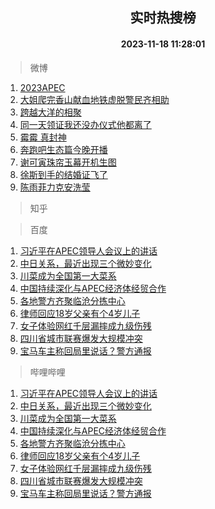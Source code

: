 <div align="center"><h2>实时热搜榜</h2><h4>2023-11-18 11:28:01</h4></div>

> 微博  

1. [2023APEC](https://s.weibo.com/weibo?q=%232023APEC%23&t=31&band_rank=1&Refer=top)<br />
2. [大姐爬完香山献血地铁虚脱警民齐相助](https://s.weibo.com/weibo?q=%23%E5%A4%A7%E5%A7%90%E7%88%AC%E5%AE%8C%E9%A6%99%E5%B1%B1%E7%8C%AE%E8%A1%80%E5%9C%B0%E9%93%81%E8%99%9A%E8%84%B1%E8%AD%A6%E6%B0%91%E9%BD%90%E7%9B%B8%E5%8A%A9%23&t=31&band_rank=2&Refer=top)<br />
3. [跨越大洋的相聚](https://s.weibo.com/weibo?q=%23%E8%B7%A8%E8%B6%8A%E5%A4%A7%E6%B4%8B%E7%9A%84%E7%9B%B8%E8%81%9A%23&t=31&band_rank=3&Refer=top)<br />
4. [同一天领证我还没办仪式他都离了](https://s.weibo.com/weibo?q=%E5%90%8C%E4%B8%80%E5%A4%A9%E9%A2%86%E8%AF%81%E6%88%91%E8%BF%98%E6%B2%A1%E5%8A%9E%E4%BB%AA%E5%BC%8F%E4%BB%96%E9%83%BD%E7%A6%BB%E4%BA%86&t=31&band_rank=4&Refer=top)<br />
5. [霉霉 真封神](https://s.weibo.com/weibo?q=%E9%9C%89%E9%9C%89%20%E7%9C%9F%E5%B0%81%E7%A5%9E&t=31&band_rank=5&Refer=top)<br />
6. [奔跑吧生态篇今晚开播](https://s.weibo.com/weibo?q=%23%E5%A5%94%E8%B7%91%E5%90%A7%E7%94%9F%E6%80%81%E7%AF%87%E4%BB%8A%E6%99%9A%E5%BC%80%E6%92%AD%23&t=31&band_rank=6&Refer=top)<br />
7. [谢可寅珠帘玉幕开机生图](https://s.weibo.com/weibo?q=%23%E8%B0%A2%E5%8F%AF%E5%AF%85%E7%8F%A0%E5%B8%98%E7%8E%89%E5%B9%95%E5%BC%80%E6%9C%BA%E7%94%9F%E5%9B%BE%23&t=31&band_rank=7&Refer=top)<br />
8. [徐斯到手的结婚证飞了](https://s.weibo.com/weibo?q=%23%E5%BE%90%E6%96%AF%E5%88%B0%E6%89%8B%E7%9A%84%E7%BB%93%E5%A9%9A%E8%AF%81%E9%A3%9E%E4%BA%86%23&t=31&band_rank=8&Refer=top)<br />
9. [陈雨菲力克安洗莹](https://s.weibo.com/weibo?q=%E9%99%88%E9%9B%A8%E8%8F%B2%E5%8A%9B%E5%85%8B%E5%AE%89%E6%B4%97%E8%8E%B9&t=31&band_rank=9&Refer=top)<br />

> 知乎  


> 百度  

1. [习近平在APEC领导人会议上的讲话](https://www.baidu.com/s?wd=%E4%B9%A0%E8%BF%91%E5%B9%B3%E5%9C%A8APEC%E9%A2%86%E5%AF%BC%E4%BA%BA%E4%BC%9A%E8%AE%AE%E4%B8%8A%E7%9A%84%E8%AE%B2%E8%AF%9D&sa=fyb_news&rsv_dl=fyb_news)<br />
2. [中日关系，最近出现三个微妙变化](https://www.baidu.com/s?wd=%E4%B8%AD%E6%97%A5%E5%85%B3%E7%B3%BB%EF%BC%8C%E6%9C%80%E8%BF%91%E5%87%BA%E7%8E%B0%E4%B8%89%E4%B8%AA%E5%BE%AE%E5%A6%99%E5%8F%98%E5%8C%96&sa=fyb_news&rsv_dl=fyb_news)<br />
3. [川菜成为全国第一大菜系](https://www.baidu.com/s?wd=%E5%B7%9D%E8%8F%9C%E6%88%90%E4%B8%BA%E5%85%A8%E5%9B%BD%E7%AC%AC%E4%B8%80%E5%A4%A7%E8%8F%9C%E7%B3%BB&sa=fyb_news&rsv_dl=fyb_news)<br />
4. [中国持续深化与APEC经济体经贸合作](https://www.baidu.com/s?wd=%E4%B8%AD%E5%9B%BD%E6%8C%81%E7%BB%AD%E6%B7%B1%E5%8C%96%E4%B8%8EAPEC%E7%BB%8F%E6%B5%8E%E4%BD%93%E7%BB%8F%E8%B4%B8%E5%90%88%E4%BD%9C&sa=fyb_news&rsv_dl=fyb_news)<br />
5. [各地警方齐聚临沧分拣中心](https://www.baidu.com/s?wd=%E5%90%84%E5%9C%B0%E8%AD%A6%E6%96%B9%E9%BD%90%E8%81%9A%E4%B8%B4%E6%B2%A7%E5%88%86%E6%8B%A3%E4%B8%AD%E5%BF%83&sa=fyb_news&rsv_dl=fyb_news)<br />
6. [律师回应18岁父亲有个4岁儿子](https://www.baidu.com/s?wd=%E5%BE%8B%E5%B8%88%E5%9B%9E%E5%BA%9418%E5%B2%81%E7%88%B6%E4%BA%B2%E6%9C%89%E4%B8%AA4%E5%B2%81%E5%84%BF%E5%AD%90&sa=fyb_news&rsv_dl=fyb_news)<br />
7. [女子体验网红千层漏摔成九级伤残](https://www.baidu.com/s?wd=%E5%A5%B3%E5%AD%90%E4%BD%93%E9%AA%8C%E7%BD%91%E7%BA%A2%E5%8D%83%E5%B1%82%E6%BC%8F%E6%91%94%E6%88%90%E4%B9%9D%E7%BA%A7%E4%BC%A4%E6%AE%8B&sa=fyb_news&rsv_dl=fyb_news)<br />
8. [四川省城市联赛爆发大规模冲突](https://www.baidu.com/s?wd=%E5%9B%9B%E5%B7%9D%E7%9C%81%E5%9F%8E%E5%B8%82%E8%81%94%E8%B5%9B%E7%88%86%E5%8F%91%E5%A4%A7%E8%A7%84%E6%A8%A1%E5%86%B2%E7%AA%81&sa=fyb_news&rsv_dl=fyb_news)<br />
9. [宝马车主称回局里说话？警方通报](https://www.baidu.com/s?wd=%E5%AE%9D%E9%A9%AC%E8%BD%A6%E4%B8%BB%E7%A7%B0%E5%9B%9E%E5%B1%80%E9%87%8C%E8%AF%B4%E8%AF%9D%EF%BC%9F%E8%AD%A6%E6%96%B9%E9%80%9A%E6%8A%A5&sa=fyb_news&rsv_dl=fyb_news)<br />

> 哔哩哔哩  

1. [习近平在APEC领导人会议上的讲话](https://www.baidu.com/s?wd=%E4%B9%A0%E8%BF%91%E5%B9%B3%E5%9C%A8APEC%E9%A2%86%E5%AF%BC%E4%BA%BA%E4%BC%9A%E8%AE%AE%E4%B8%8A%E7%9A%84%E8%AE%B2%E8%AF%9D&sa=fyb_news&rsv_dl=fyb_news)<br />
2. [中日关系，最近出现三个微妙变化](https://www.baidu.com/s?wd=%E4%B8%AD%E6%97%A5%E5%85%B3%E7%B3%BB%EF%BC%8C%E6%9C%80%E8%BF%91%E5%87%BA%E7%8E%B0%E4%B8%89%E4%B8%AA%E5%BE%AE%E5%A6%99%E5%8F%98%E5%8C%96&sa=fyb_news&rsv_dl=fyb_news)<br />
3. [川菜成为全国第一大菜系](https://www.baidu.com/s?wd=%E5%B7%9D%E8%8F%9C%E6%88%90%E4%B8%BA%E5%85%A8%E5%9B%BD%E7%AC%AC%E4%B8%80%E5%A4%A7%E8%8F%9C%E7%B3%BB&sa=fyb_news&rsv_dl=fyb_news)<br />
4. [中国持续深化与APEC经济体经贸合作](https://www.baidu.com/s?wd=%E4%B8%AD%E5%9B%BD%E6%8C%81%E7%BB%AD%E6%B7%B1%E5%8C%96%E4%B8%8EAPEC%E7%BB%8F%E6%B5%8E%E4%BD%93%E7%BB%8F%E8%B4%B8%E5%90%88%E4%BD%9C&sa=fyb_news&rsv_dl=fyb_news)<br />
5. [各地警方齐聚临沧分拣中心](https://www.baidu.com/s?wd=%E5%90%84%E5%9C%B0%E8%AD%A6%E6%96%B9%E9%BD%90%E8%81%9A%E4%B8%B4%E6%B2%A7%E5%88%86%E6%8B%A3%E4%B8%AD%E5%BF%83&sa=fyb_news&rsv_dl=fyb_news)<br />
6. [律师回应18岁父亲有个4岁儿子](https://www.baidu.com/s?wd=%E5%BE%8B%E5%B8%88%E5%9B%9E%E5%BA%9418%E5%B2%81%E7%88%B6%E4%BA%B2%E6%9C%89%E4%B8%AA4%E5%B2%81%E5%84%BF%E5%AD%90&sa=fyb_news&rsv_dl=fyb_news)<br />
7. [女子体验网红千层漏摔成九级伤残](https://www.baidu.com/s?wd=%E5%A5%B3%E5%AD%90%E4%BD%93%E9%AA%8C%E7%BD%91%E7%BA%A2%E5%8D%83%E5%B1%82%E6%BC%8F%E6%91%94%E6%88%90%E4%B9%9D%E7%BA%A7%E4%BC%A4%E6%AE%8B&sa=fyb_news&rsv_dl=fyb_news)<br />
8. [四川省城市联赛爆发大规模冲突](https://www.baidu.com/s?wd=%E5%9B%9B%E5%B7%9D%E7%9C%81%E5%9F%8E%E5%B8%82%E8%81%94%E8%B5%9B%E7%88%86%E5%8F%91%E5%A4%A7%E8%A7%84%E6%A8%A1%E5%86%B2%E7%AA%81&sa=fyb_news&rsv_dl=fyb_news)<br />
9. [宝马车主称回局里说话？警方通报](https://www.baidu.com/s?wd=%E5%AE%9D%E9%A9%AC%E8%BD%A6%E4%B8%BB%E7%A7%B0%E5%9B%9E%E5%B1%80%E9%87%8C%E8%AF%B4%E8%AF%9D%EF%BC%9F%E8%AD%A6%E6%96%B9%E9%80%9A%E6%8A%A5&sa=fyb_news&rsv_dl=fyb_news)<br />
